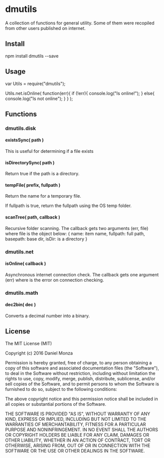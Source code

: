 dmutils
=======

A collection of functions for general utility. Some of them were recopiled from other users published on internet.

## Install
npm install dmutils --save

## Usage
var Utils = require("dmutils");

Utils.net.isOnline( function(err){
	if (!err){
		console.log("Is online!");
	}
	else{
		console.log("Is not online");
	}
} );

## Functions
### dmutils.disk
#### existsSync( path )
This is useful for determining if a file exists

#### isDirectorySync( path )
Return true if the path is a directory.

#### tempFile( prefix, fullpath )
Return the name for a temporary file.

If fullpath is true, return the fullpath using the OS temp folder.

#### scanTree( path, callback )
Recursive folder scanning. The callback gets two arguments (err, file) where file is the object below:
{
	name: item name,
	fullpath: full path,
	basepath: base dir,
	isDir: is a directory
}

### dmutils.net
#### isOnline( callback )
Asynchronous internet connection check. The callback gets one  argument (err) where is the error on connection checking.

### dmutils.math
#### dec2bin( dec )
Converts a decimal number into a binary.

## License
The MIT License (MIT)

Copyright (c) 2016 Daniel Monza

Permission is hereby granted, free of charge, to any person obtaining a copy
of this software and associated documentation files (the "Software"), to deal
in the Software without restriction, including without limitation the rights
to use, copy, modify, merge, publish, distribute, sublicense, and/or sell
copies of the Software, and to permit persons to whom the Software is
furnished to do so, subject to the following conditions:

The above copyright notice and this permission notice shall be included in all
copies or substantial portions of the Software.

THE SOFTWARE IS PROVIDED "AS IS", WITHOUT WARRANTY OF ANY KIND, EXPRESS OR
IMPLIED, INCLUDING BUT NOT LIMITED TO THE WARRANTIES OF MERCHANTABILITY,
FITNESS FOR A PARTICULAR PURPOSE AND NONINFRINGEMENT. IN NO EVENT SHALL THE
AUTHORS OR COPYRIGHT HOLDERS BE LIABLE FOR ANY CLAIM, DAMAGES OR OTHER
LIABILITY, WHETHER IN AN ACTION OF CONTRACT, TORT OR OTHERWISE, ARISING FROM,
OUT OF OR IN CONNECTION WITH THE SOFTWARE OR THE USE OR OTHER DEALINGS IN THE
SOFTWARE.
